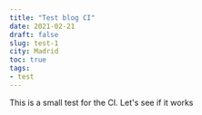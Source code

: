 ```yaml
---
title: "Test blog CI"
date: 2021-02-21
draft: false
slug: test-1
city: Madrid
toc: true
tags:
- test
---
```



This is a small test for the CI. Let's see if it works
